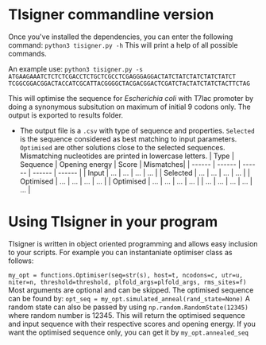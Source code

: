 # TIsigner commandline version
Once you've installed the dependencies, you can enter the following command:
```python3 tisigner.py -h```
This will print a help of all possible commands. 

An example use:
```python3 tisigner.py -s ATGAAGAAATCTCTCTCGACCTCTGCTCGCCTCGAGGGAGGACTATCTATCTATCTATCTATCT```
```TCGGCGGACGGACTACCATCGCATTACGGGGCTACGACGGACTCGATCTACTATCTATCTACTTCTAG```

This will optimise the sequence for *Escherichia coli* with T7lac promoter by doing a synonymous subsitution on maximum of initial 9 codons only. The output is exported to results folder.


 - The output file is a ```.csv``` with type of sequence and properties. ```Selected``` is the sequence considered as best matching to input parameters. ```Optimised``` are other solutions close to the selected sequences. Mismatching nucleotides are printed in lowercase letters. 
    | Type | Sequence | Opening energy | Score | Mismatches|
    | ------ | ------ | ------ | ------ | ------ |
    | Input | ... | ... | ... | ... |
    | Selected | ... | ... | ... | ... |
    | Optimised | ... | ... | ... | ... |
    | Optimised | ... | ... | ... | ... |
    | ... | ... | ... | ... | ... |
    
    
# Using TIsigner in your program
TIsigner is written in object oriented programming and allows easy inclusion to your scripts.
For example you can instantaniate optimiser class as follows:

```my_opt = functions.Optimiser(seq=str(s), host=t, ncodons=c, utr=u, niter=n, threshold=threshold, plfold_args=plfold_args, rms_sites=f)```
Most arguments are optional and can be skipped. The optimised sequence can be found by:
```opt_seq = my_opt.simulated_anneal(rand_state=None)```
A random state can also be passed by using ```np.random.RandomState(12345)``` where random number is 12345. This will return the optimised sequence and input sequence with their respective scores and opening energy. If you want the optimised sequence only, you can get it by 
```my_opt.annealed_seq```


